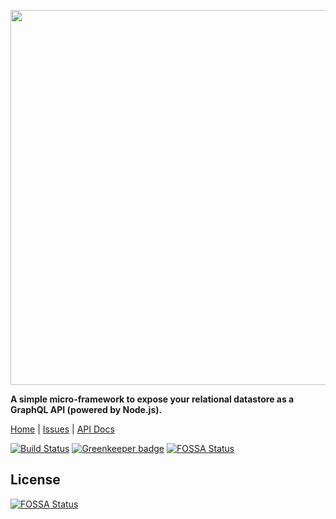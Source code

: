 <p align="center">
  <img src="https://raw.githubusercontent.com/gql-dal/greldal/master/src/docs/assets/banner.png" width="600" />
</p>

**A simple micro-framework to expose your relational datastore as a GraphQL API (powered by Node.js).**

[Home](https://gql-dal.github.io/greldal/) | [Issues](https://github.com/gql-dal/greldal/issues) | [API Docs](https://gql-dal.github.io/greldal/api)

[![Build Status](https://travis-ci.org/gql-dal/greldal.svg?branch=master)](https://travis-ci.org/gql-dal/greldal) [![Greenkeeper badge](https://badges.greenkeeper.io/gql-dal/greldal.svg)](https://greenkeeper.io/)
[![FOSSA Status](https://app.fossa.io/api/projects/git%2Bgithub.com%2Fgql-dal%2Fgreldal.svg?type=shield)](https://app.fossa.io/projects/git%2Bgithub.com%2Fgql-dal%2Fgreldal?ref=badge_shield)

## License
[![FOSSA Status](https://app.fossa.io/api/projects/git%2Bgithub.com%2Fgql-dal%2Fgreldal.svg?type=large)](https://app.fossa.io/projects/git%2Bgithub.com%2Fgql-dal%2Fgreldal?ref=badge_large)
